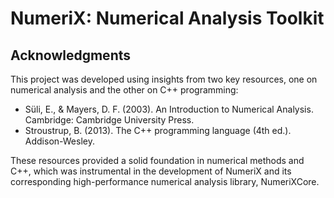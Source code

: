 # NumeriX: Numerical Analysis Toolkit

## Acknowledgments

This project was developed using insights from two key resources, one on numerical analysis and the other on C++ programming:

- Süli, E., & Mayers, D. F. (2003). An Introduction to Numerical Analysis. Cambridge: Cambridge University Press.
- Stroustrup, B. (2013). The C++ programming language (4th ed.). Addison-Wesley.

These resources provided a solid foundation in numerical methods and C++, which was instrumental in the development of NumeriX and its corresponding high-performance numerical analysis library, NumeriXCore.

